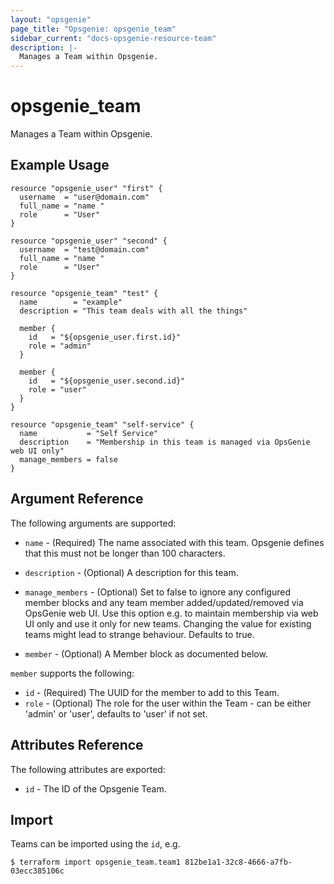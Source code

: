 ```yaml
---
layout: "opsgenie"
page_title: "Opsgenie: opsgenie_team"
sidebar_current: "docs-opsgenie-resource-team"
description: |-
  Manages a Team within Opsgenie.
---
```


# opsgenie\_team

Manages a Team within Opsgenie.

## Example Usage

```hcl
resource "opsgenie_user" "first" {
  username  = "user@domain.com"
  full_name = "name "
  role      = "User"
}

resource "opsgenie_user" "second" {
  username  = "test@domain.com"
  full_name = "name "
  role      = "User"
}

resource "opsgenie_team" "test" {
  name        = "example"
  description = "This team deals with all the things"

  member {
    id   = "${opsgenie_user.first.id}"
    role = "admin"
  }

  member {
    id   = "${opsgenie_user.second.id}"
    role = "user"
  }
}

resource "opsgenie_team" "self-service" {
  name           = "Self Service"
  description    = "Membership in this team is managed via OpsGenie web UI only"
  manage_members = false
}
```

## Argument Reference

The following arguments are supported:

* `name` - (Required) The name associated with this team. Opsgenie defines that this must not be longer than 100 characters.

* `description` - (Optional) A description for this team.

* `manage_members` - (Optional) Set to false to ignore any configured member blocks and any team member added/updated/removed via OpsGenie web UI. Use this option e.g. to maintain membership via web UI only and use it only for new teams. Changing the value for existing teams might lead to strange behaviour. Defaults to true.

* `member` - (Optional) A Member block as documented below.

`member` supports the following:

* `id` - (Required) The UUID for the member to add to this Team.
* `role` - (Optional) The role for the user within the Team - can be either 'admin' or 'user', defaults to 'user' if not set.

## Attributes Reference

The following attributes are exported:

* `id` - The ID of the Opsgenie Team.

## Import

Teams can be imported using the `id`, e.g.

`$ terraform import opsgenie_team.team1 812be1a1-32c8-4666-a7fb-03ecc385106c`
